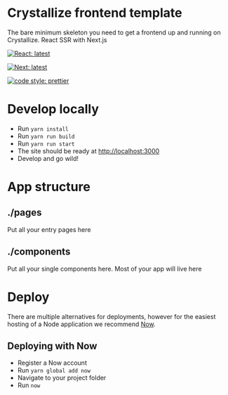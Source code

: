 # Crystallize frontend template

The bare minimum skeleton you need to get a frontend up and running on Crystallize. React SSR with Next.js

[![React: latest](https://img.shields.io/badge/react-latest-44cc11.svg?style=flat-square)](https://github.com/facebook/react)

[![Next: latest](https://img.shields.io/badge/next-latest-44cc11.svg?style=flat-square)](https://github.com/zeit/next.js)

[![code style: prettier](https://img.shields.io/badge/code_style-prettier-ff69b4.svg?style=flat-square)](https://github.com/prettier/prettier)

# Develop locally

* Run `yarn install`
* Run `yarn run build`
* Run `yarn run start`
* The site should be ready at [http://localhost:3000](http://localhost:3000)
* Develop and go wild!

# App structure

## ./pages

Put all your entry pages here

## ./components

Put all your single components here. Most of your app will live here

# Deploy

There are multiple alternatives for deployments, however for the easiest hosting of a Node application we recommend [Now](https://zeit.co/now).

## Deploying with Now

* Register a Now account
* Run `yarn global add now`
* Navigate to your project folder
* Run `now`
